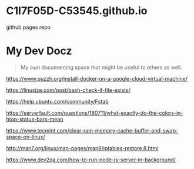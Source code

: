 # C1I7F05D-C53545.github.io

github pages repo

# My Dev Docz

> My own documenting space that might be useful to others as well.

https://www.puzzlr.org/install-docker-on-a-google-cloud-virtual-machine/

https://linuxize.com/post/bash-check-if-file-exists/

https://help.ubuntu.com/community/Fstab

https://serverfault.com/questions/180711/what-exactly-do-the-colors-in-htop-status-bars-mean

https://www.tecmint.com/clear-ram-memory-cache-buffer-and-swap-space-on-linux/

http://man7.org/linux/man-pages/man8/iptables-restore.8.html

https://www.dev2qa.com/how-to-run-node-js-server-in-background/